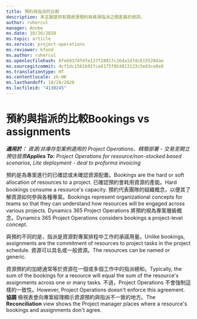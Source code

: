 ```yaml
---
title: 預約與指派的比較
description: 本主題提供有關資源預約與資源指派之間差異的資訊。
author: ruhercul
manager: Annbe
ms.date: 10/26/2020
ms.topic: article
ms.service: project-operations
ms.reviewer: kfend
ms.author: ruhercul
ms.openlocfilehash: 8fe6937dfdfe137f28917c16da1d7dc6155284ae
ms.sourcegitcommit: 4cf1dc1561b92fca4175f0b3813133c5e63ce8e6
ms.translationtype: HT
ms.contentlocale: zh-HK
ms.lasthandoff: 10/28/2020
ms.locfileid: "4130245"
---
```

# <a name="bookings-vs-assignments"></a><span data-ttu-id="98e6d-103">預約與指派的比較</span><span class="sxs-lookup"><span data-stu-id="98e6d-103">Bookings vs assignments</span></span>

<span data-ttu-id="98e6d-104">_**適用於：** 資源/非庫存型案例適用的 Project Operations、精簡部署 - 交易至開立預估發票_</span><span class="sxs-lookup"><span data-stu-id="98e6d-104">_**Applies To:** Project Operations for resource/non-stocked based scenarios, Lite deployment - deal to proforma invoicing_</span></span>

<span data-ttu-id="98e6d-105">預約是為專案進行的已確認或未確認資源配置。</span><span class="sxs-lookup"><span data-stu-id="98e6d-105">Bookings are the hard or soft allocation of resources to a project.</span></span> <span data-ttu-id="98e6d-106">已確認預約會耗用資源的產能。</span><span class="sxs-lookup"><span data-stu-id="98e6d-106">Hard bookings consume a resource's capacity.</span></span> <span data-ttu-id="98e6d-107">預約代表團隊的組織概念，以便其了解資源如何參與各種專案。</span><span class="sxs-lookup"><span data-stu-id="98e6d-107">Bookings represent organizational concepts for teams so that they can understand how resources will be engaged across various projects.</span></span> <span data-ttu-id="98e6d-108">Dynamics 365 Project Operations 將預約視為專案層級概念。</span><span class="sxs-lookup"><span data-stu-id="98e6d-108">Dynamics 365 Project Operations considers bookings a project-level concept.</span></span> 

<span data-ttu-id="98e6d-109">與預約不同的是，指派是資源對專案排程中工作的承諾用量。</span><span class="sxs-lookup"><span data-stu-id="98e6d-109">Unlike bookings, assignments are the commitment of resources to project tasks in the project schedule.</span></span> <span data-ttu-id="98e6d-110">資源可以具名或一般資源。</span><span class="sxs-lookup"><span data-stu-id="98e6d-110">The resources can be named or generic.</span></span> 

<span data-ttu-id="98e6d-111">資源預約的加總通常等於資源在一個或多個工作中的指派總和。</span><span class="sxs-lookup"><span data-stu-id="98e6d-111">Typically, the sum of the bookings for a resource will equal the sum of the resource's assignments across one or many tasks.</span></span> <span data-ttu-id="98e6d-112">不過，Project Operations 不會強制這樣的一致性。</span><span class="sxs-lookup"><span data-stu-id="98e6d-112">However, Project Operations doesn't enforce this agreement.</span></span> <span data-ttu-id="98e6d-113">**協調** 檢視表會向專案經理顯示資源預約與指派不一致的地方。</span><span class="sxs-lookup"><span data-stu-id="98e6d-113">The **Reconciliation** view shows the Project manager places where a resource's bookings and assignments don't agree.</span></span>
